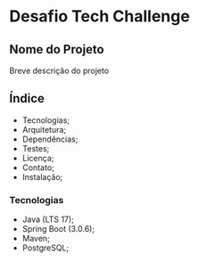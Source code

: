 # Desafio Tech Challenge

## Nome do Projeto

Breve descrição do projeto

## Índice

- Tecnologias;
- Arquitetura;
- Dependências;
- Testes;
- Licença;
- Contato;
- Instalação;

### Tecnologias

- Java (LTS 17);
- Spring Boot (3.0.6);
- Maven;
- PostgreSQL;



